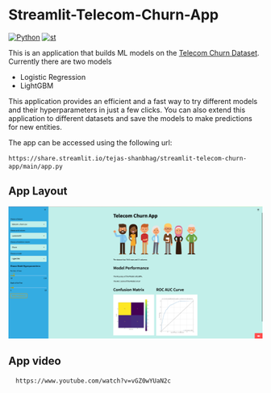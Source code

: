 # Streamlit-Telecom-Churn-App

  <a href="https://www.python.org/"><img alt="Python" src="https://img.shields.io/badge/python-3.8-brightgreen?style=flat-square" /></a>
  <a href="https://streamlit.io/"><img alt="st" src="https://img.shields.io/badge/Made with-Streamlit-blueviolet?style=flat-square" /></a>
  
  This is an application that builds ML models on the [Telecom Churn Dataset](https://www.kaggle.com/blastchar/telco-customer-churn). Currently there are two models 
  - Logistic Regression
  - LightGBM

 This application provides an efficient and a fast way to try different models and their hyperparameters in just a few clicks. 
 You can also extend this application to different datasets and save the models to make predictions for new entities.
  
  
  The app can be accessed using the following url:
  ```
  https://share.streamlit.io/tejas-shanbhag/streamlit-telecom-churn-app/main/app.py
  ```
  
  ## App Layout
  ![alt text](https://github.com/Tejas-Shanbhag/Streamlit-Telecom-Churn-App/blob/main/telecom_image.png)
  
  
  ## App video
  ```
    https://www.youtube.com/watch?v=vGZ0wYUaN2c
  ```

